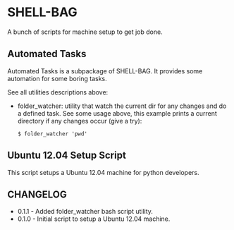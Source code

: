 SHELL-BAG
=========

A bunch of scripts for machine setup to get job done.


Automated Tasks
---------------

Automated Tasks is a subpackage of SHELL-BAG. It provides some automation for some boring tasks. 

See all utilities descriptions above:

* folder_watcher: utility that watch the current dir for any changes and do a defined task. See some usage above, this example prints a current directory if any changes occur (give a try):
	
	`$ folder_watcher 'pwd'`

Ubuntu 12.04 Setup Script
-------------------------

This script setups a Ubuntu 12.04 machine for python developers.


CHANGELOG
---------

* 0.1.1 - Added folder_watcher bash script utility.
* 0.1.0 - Initial script to setup a Ubuntu 12.04 machine.